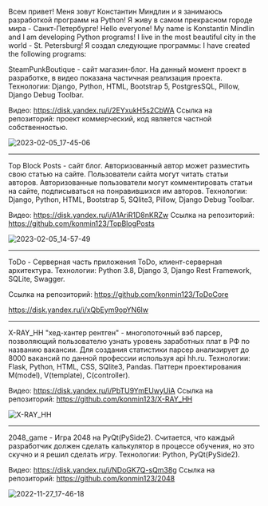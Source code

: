 Всем привет! Меня зовут Константин Миндлин и я занимаюсь разработкой программ на Python!
Я живу в самом прекрасном городе мира - Санкт-Петербурге!
Hello everyone! My name is Konstantin Mindlin and I am developing Python programs!
I live in the most beautiful city in the world - St. Petersburg!
Я создал следующие программы: I have created the following programs:

SteamPunkBoutique - сайт магазин-блог. На данный момент проект в разработке, в видео показана частичная реализация проекта.
Технологии: Django, Python, HTML, Bootstrap 5, PostgresSQL, Pillow, Django Debug Toolbar.

Видео: https://disk.yandex.ru/i/2EYxukH5s2CbWA
Cсылка на репозиторий: проект коммерческий, код является частной собственностью.

![2023-02-05_17-45-06](https://user-images.githubusercontent.com/92469981/216826393-31a79ce0-d5c0-4dc0-858b-01fc5f72a2be.png)

_______________________________________________________________________________________________________________________________________________________________________


Top Block Posts - сайт блог. Авторизованный автор может разместить свою статью на сайте. Пользователи сайта могут читать статьи авторов. Авторизованные пользователи могут комментировать статьи на сайте, подписываться на понравившихся им авторов.
Технологии: Django, Python, HTML, Bootstrap 5, SQlite3, Pillow, Django Debug Toolbar.

Видео: https://disk.yandex.ru/i/A1AriR1D8nKRZw
Cсылка на репозиторий: https://github.com/konmin123/TopBlogPosts

![2023-02-05_14-57-49](https://user-images.githubusercontent.com/92469981/216817697-00a3b8d2-46f7-4a0c-b00d-3f51b99b5285.png)

_______________________________________________________________________________________________________________________________________________________________________
ToDo - Серверная часть приложения ToDo, клиент-серверная архитектура. 
Технологии: Python 3.8, Django 3, Django Rest Framework, SQLite, Swagger.

Cсылка на репозиторий: https://github.com/konmin123/ToDoCore

[https://disk.yandex.ru/i/xQbEym9opYN6lw ](https://disk.yandex.ru/i/xQbEym9opYN6lw)
_______________________________________________________________________________________________________________________________________________________________________

X-RAY_HH "хед-хантер рентген" - многопоточный вэб парсер, позволяющий пользователю узнать уровень заработных плат в РФ по названию вакансии.
Для создания статистики парсер анализирует до 8000 вакансий по данной профессии используя api hh.ru.
Технологии: Flask, Python, HTML, CSS, SQlite3, Pandas. Паттерн проектирования M(model), V(template), C(controller).

Видео: https://disk.yandex.ru/i/PbTU9YmEUwyUiA
Cсылка на репозиторий: https://github.com/konmin123/X-RAY_HH

![X-RAY_HH](https://user-images.githubusercontent.com/92469981/204085249-02defcc8-5f2b-43df-860e-f9c023e4642f.png)

_______________________________________________________________________________________________________________________________________________________________________

2048_game - Игра 2048 на PyQt(PySide2). Считается, что каждый разработчик должен сделать калькулятор в процессе обучения, но это скучно и я решил сделать игру.
Технологии: Python, PyQt(PySide2).

Видео: https://disk.yandex.ru/i/NDoGK7Q-sQm38g
Ссылка на репозиторий: https://github.com/konmin123/2048

![2022-11-27_17-46-18](https://user-images.githubusercontent.com/92469981/204141410-f300e983-5c10-484e-b30f-62be269bd5a8.png)

